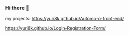 ### Hi there 👋
my projects:
https://yuri8k.github.io/Automo-o-front-end/

https://yuri8k.github.io/Login-Registration-Form/

<!--
**Yuri8k/Yuri8k** is a ✨ _special_ ✨ repository because its `README.md` (this file) appears on your GitHub profile.

Here are some ideas to get you started:

- 🔭 I’m currently working on ...
- 🌱 I’m currently learning ...
- 👯 I’m looking to collaborate on ...
- 🤔 I’m looking for help with ...
- 💬 Ask me about ...
- 📫 How to reach me: ...
- 😄 Pronouns: ...
- ⚡ Fun fact: ...
-->
